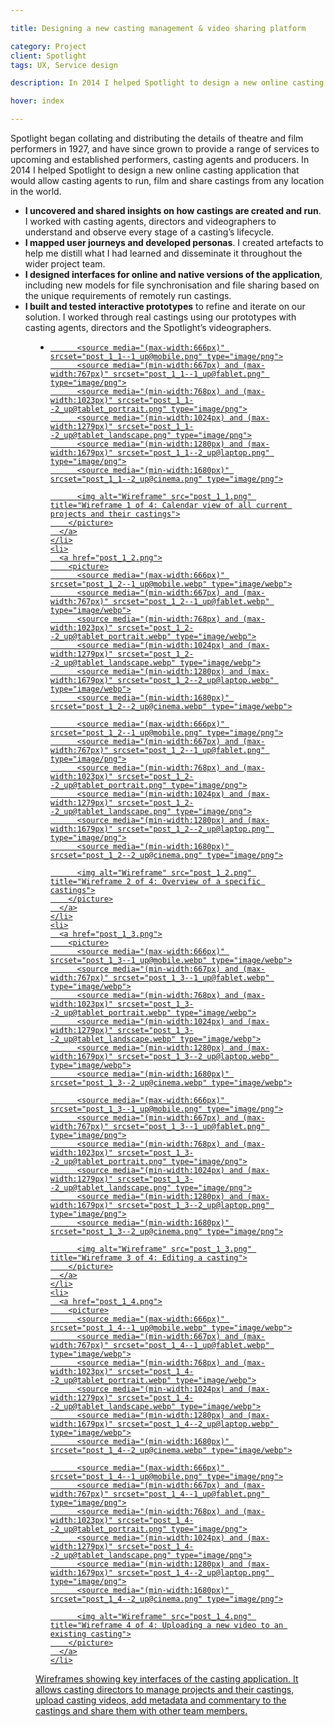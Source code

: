 ```yaml
---

title: Designing a new casting management & video sharing platform

category: Project
client: Spotlight
tags: UX, Service design

description: In 2014 I helped Spotlight to design a new online casting application that would allow casting agents to run, film and share castings from any location in the world.

hover: index

---
```


Spotlight began collating and distributing the details of theatre and film performers in 1927, and have since grown to provide a range of services to upcoming and established performers, casting agents and producers. In 2014 I helped Spotlight to design a new online casting application that would allow casting agents to run, film and share castings from any location in the world.

- **I uncovered and shared insights on how castings are created and run**. I worked with casting agents, directors and videographers to understand and observe every stage of a casting’s lifecycle.
- **I mapped user journeys and developed personas**. I created artefacts to help me distill what I had learned and disseminate it throughout the wider project team.
- **I designed interfaces for online and native versions of the application**, including new models for file synchronisation and file sharing based on the unique requirements of remotely run castings.
- **I built and tested interactive prototypes** to refine and iterate on our solution. I worked through real castings using our prototypes with casting agents, directors and the Spotlight’s videographers.

<figure>
  <ul>
    <li>
      <a href="post_1_1.png">
        <picture>
          <source media="(max-width:666px)" srcset="post_1_1--1_up@mobile.webp" type="image/webp">
          <source media="(min-width:667px) and (max-width:767px)" srcset="post_1_1--1_up@fablet.webp" type="image/webp">
          <source media="(min-width:768px) and (max-width:1023px)" srcset="post_1_1--2_up@tablet_portrait.webp" type="image/webp">
          <source media="(min-width:1024px) and (max-width:1279px)" srcset="post_1_1--2_up@tablet_landscape.webp" type="image/webp">
          <source media="(min-width:1280px) and (max-width:1679px)" srcset="post_1_1--2_up@laptop.webp" type="image/webp">
          <source media="(min-width:1680px)" srcset="post_1_1--2_up@cinema.webp" type="image/webp">

          <source media="(max-width:666px)" srcset="post_1_1--1_up@mobile.png" type="image/png">
          <source media="(min-width:667px) and (max-width:767px)" srcset="post_1_1--1_up@fablet.png" type="image/png">
          <source media="(min-width:768px) and (max-width:1023px)" srcset="post_1_1--2_up@tablet_portrait.png" type="image/png">
          <source media="(min-width:1024px) and (max-width:1279px)" srcset="post_1_1--2_up@tablet_landscape.png" type="image/png">
          <source media="(min-width:1280px) and (max-width:1679px)" srcset="post_1_1--2_up@laptop.png" type="image/png">
          <source media="(min-width:1680px)" srcset="post_1_1--2_up@cinema.png" type="image/png">

          <img alt="Wireframe" src="post_1_1.png" title="Wireframe 1 of 4: Calendar view of all current projects and their castings">
        </picture>
      </a>
    </li>
    <li>
      <a href="post_1_2.png">
        <picture>
          <source media="(max-width:666px)" srcset="post_1_2--1_up@mobile.webp" type="image/webp">
          <source media="(min-width:667px) and (max-width:767px)" srcset="post_1_2--1_up@fablet.webp" type="image/webp">
          <source media="(min-width:768px) and (max-width:1023px)" srcset="post_1_2--2_up@tablet_portrait.webp" type="image/webp">
          <source media="(min-width:1024px) and (max-width:1279px)" srcset="post_1_2--2_up@tablet_landscape.webp" type="image/webp">
          <source media="(min-width:1280px) and (max-width:1679px)" srcset="post_1_2--2_up@laptop.webp" type="image/webp">
          <source media="(min-width:1680px)" srcset="post_1_2--2_up@cinema.webp" type="image/webp">

          <source media="(max-width:666px)" srcset="post_1_2--1_up@mobile.png" type="image/png">
          <source media="(min-width:667px) and (max-width:767px)" srcset="post_1_2--1_up@fablet.png" type="image/png">
          <source media="(min-width:768px) and (max-width:1023px)" srcset="post_1_2--2_up@tablet_portrait.png" type="image/png">
          <source media="(min-width:1024px) and (max-width:1279px)" srcset="post_1_2--2_up@tablet_landscape.png" type="image/png">
          <source media="(min-width:1280px) and (max-width:1679px)" srcset="post_1_2--2_up@laptop.png" type="image/png">
          <source media="(min-width:1680px)" srcset="post_1_2--2_up@cinema.png" type="image/png">

          <img alt="Wireframe" src="post_1_2.png" title="Wireframe 2 of 4: Overview of a specific castings">
        </picture>
      </a>
    </li>
    <li>
      <a href="post_1_3.png">
        <picture>
          <source media="(max-width:666px)" srcset="post_1_3--1_up@mobile.webp" type="image/webp">
          <source media="(min-width:667px) and (max-width:767px)" srcset="post_1_3--1_up@fablet.webp" type="image/webp">
          <source media="(min-width:768px) and (max-width:1023px)" srcset="post_1_3--2_up@tablet_portrait.webp" type="image/webp">
          <source media="(min-width:1024px) and (max-width:1279px)" srcset="post_1_3--2_up@tablet_landscape.webp" type="image/webp">
          <source media="(min-width:1280px) and (max-width:1679px)" srcset="post_1_3--2_up@laptop.webp" type="image/webp">
          <source media="(min-width:1680px)" srcset="post_1_3--2_up@cinema.webp" type="image/webp">

          <source media="(max-width:666px)" srcset="post_1_3--1_up@mobile.png" type="image/png">
          <source media="(min-width:667px) and (max-width:767px)" srcset="post_1_3--1_up@fablet.png" type="image/png">
          <source media="(min-width:768px) and (max-width:1023px)" srcset="post_1_3--2_up@tablet_portrait.png" type="image/png">
          <source media="(min-width:1024px) and (max-width:1279px)" srcset="post_1_3--2_up@tablet_landscape.png" type="image/png">
          <source media="(min-width:1280px) and (max-width:1679px)" srcset="post_1_3--2_up@laptop.png" type="image/png">
          <source media="(min-width:1680px)" srcset="post_1_3--2_up@cinema.png" type="image/png">

          <img alt="Wireframe" src="post_1_3.png" title="Wireframe 3 of 4: Editing a casting">
        </picture>
      </a>
    </li>
    <li>
      <a href="post_1_4.png">
        <picture>
          <source media="(max-width:666px)" srcset="post_1_4--1_up@mobile.webp" type="image/webp">
          <source media="(min-width:667px) and (max-width:767px)" srcset="post_1_4--1_up@fablet.webp" type="image/webp">
          <source media="(min-width:768px) and (max-width:1023px)" srcset="post_1_4--2_up@tablet_portrait.webp" type="image/webp">
          <source media="(min-width:1024px) and (max-width:1279px)" srcset="post_1_4--2_up@tablet_landscape.webp" type="image/webp">
          <source media="(min-width:1280px) and (max-width:1679px)" srcset="post_1_4--2_up@laptop.webp" type="image/webp">
          <source media="(min-width:1680px)" srcset="post_1_4--2_up@cinema.webp" type="image/webp">

          <source media="(max-width:666px)" srcset="post_1_4--1_up@mobile.png" type="image/png">
          <source media="(min-width:667px) and (max-width:767px)" srcset="post_1_4--1_up@fablet.png" type="image/png">
          <source media="(min-width:768px) and (max-width:1023px)" srcset="post_1_4--2_up@tablet_portrait.png" type="image/png">
          <source media="(min-width:1024px) and (max-width:1279px)" srcset="post_1_4--2_up@tablet_landscape.png" type="image/png">
          <source media="(min-width:1280px) and (max-width:1679px)" srcset="post_1_4--2_up@laptop.png" type="image/png">
          <source media="(min-width:1680px)" srcset="post_1_4--2_up@cinema.png" type="image/png">

          <img alt="Wireframe" src="post_1_4.png" title="Wireframe 4 of 4: Uploading a new video to an existing casting">
        </picture>
      </a>
    </li>
  </ul>
  <figcaption>Wireframes showing key interfaces of the casting application. It allows casting directors to manage projects and their castings, upload casting videos, add metadata and commentary to the castings and share them with other team members.</figcaption>
</figure>